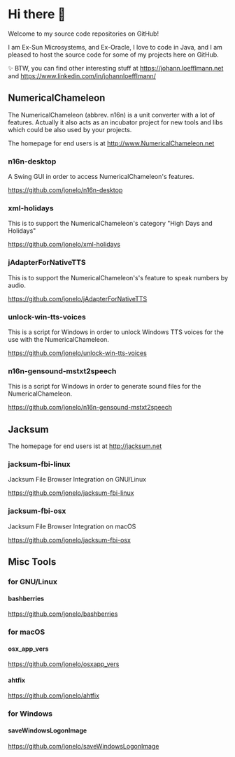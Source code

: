 # Hi there 👋

Welcome to my source code repositories on GitHub!

I am Ex-Sun Microsystems, and Ex-Oracle, I love to code in Java, and I am pleased to host the source code for some of my projects here on GitHub.

✨ BTW, you can find other interesting stuff at https://johann.loefflmann.net and https://www.linkedin.com/in/johannloefflmann/

## NumericalChameleon

The NumericalChameleon (abbrev. n16n) is a unit converter with a lot of features.
Actually it also acts as an incubator project for new tools and libs which could be also used by your projects.

The homepage for end users is at http://www.NumericalChameleon.net

### n16n-desktop

A Swing GUI in order to access NumericalChameleon's features.

https://github.com/jonelo/n16n-desktop

### xml-holidays

This is to support the NumericalChameleon's category "High Days and Holidays"

https://github.com/jonelo/xml-holidays

### jAdapterForNativeTTS

This is to support the NumericalChameleon's's feature to speak numbers by audio.

https://github.com/jonelo/jAdapterForNativeTTS

### unlock-win-tts-voices

This is a script for Windows in order to unlock Windows TTS voices for the use with the NumericalChameleon.

https://github.com/jonelo/unlock-win-tts-voices

### n16n-gensound-mstxt2speech

This is a script for Windows in order to generate sound files for the NumericalChameleon.

https://github.com/jonelo/n16n-gensound-mstxt2speech

## Jacksum

The homepage for end users ist at http://jacksum.net

### jacksum-fbi-linux

Jacksum File Browser Integration on GNU/Linux

https://github.com/jonelo/jacksum-fbi-linux

### jacksum-fbi-osx

Jacksum File Browser Integration on macOS

https://github.com/jonelo/jacksum-fbi-osx


## Misc Tools

### for GNU/Linux

#### bashberries

https://github.com/jonelo/bashberries

### for macOS

#### osx_app_vers

https://github.com/jonelo/osxapp_vers

#### ahtfix

https://github.com/jonelo/ahtfix

### for Windows

#### saveWindowsLogonImage

https://github.com/jonelo/saveWindowsLogonImage

<!--
**jonelo/jonelo** is a ✨ _special_ ✨ repository because its `README.md` (this file) appears on your GitHub profile.

Here are some ideas to get you started:

- 🔭 I’m currently working on ...
- 🌱 I’m currently learning ...
- 👯 I’m looking to collaborate on ...
- 🤔 I’m looking for help with ...
- 💬 Ask me about ...
- 📫 How to reach me: ...
- 😄 Pronouns: ...
- ⚡ Fun fact: ...
-->
